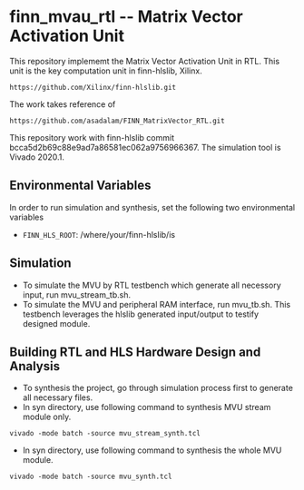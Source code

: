 # finn_mvau_rtl -- Matrix Vector Activation Unit 

This repository implememt the Matrix Vector Activation Unit in RTL. This unit is the key computation unit in finn-hlslib, Xilinx.
```
https://github.com/Xilinx/finn-hlslib.git
```
The work takes reference of
```
https://github.com/asadalam/FINN_MatrixVector_RTL.git
```

This repository work with finn-hlslib commit bcca5d2b69c88e9ad7a86581ec062a9756966367.
The simulation tool is Vivado 2020.1.

## Environmental Variables
In order to run simulation and synthesis, set the following two environmental variables
  - `FINN_HLS_ROOT`: /where/your/finn-hlslib/is

## Simulation
- To simulate the MVU by RTL testbench which generate all necessory input, run mvu_stream_tb.sh.
- To simulate the MVU and peripheral RAM interface, run mvu_tb.sh. This testbench leverages the hlslib generated input/output to testify designed module. 

## Building RTL and HLS Hardware Design and Analysis
- To synthesis the project, go through simulation process first to generate all necessary files.
- In syn directory, use following command to synthesis MVU stream module only.
```
vivado -mode batch -source mvu_stream_synth.tcl
```
- In syn directory, use following command to synthesis the whole MVU module.
```
vivado -mode batch -source mvu_synth.tcl
```

